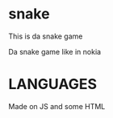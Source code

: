 # snake
This is da snake game




Da snake game
like in nokia


# LANGUAGES
Made on JS and some HTML
